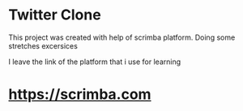 # Twitter Clone

This project was created with help of scrimba platform. Doing some stretches excersices

I leave the link of the platform that i use for learning 
# https://scrimba.com


